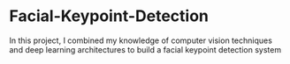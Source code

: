 # Facial-Keypoint-Detection
In this project, I combined my knowledge of computer vision techniques and deep learning architectures to build a facial keypoint detection system
